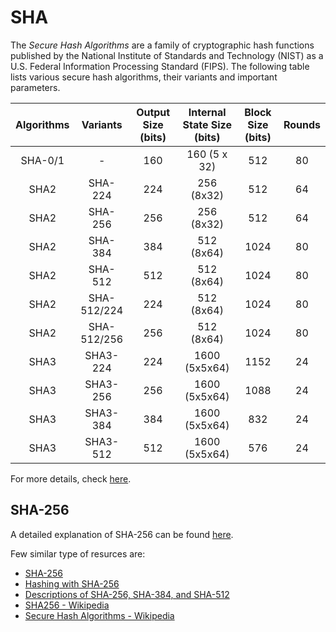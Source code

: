 # SHA
The *Secure Hash Algorithms* are a family of cryptographic hash functions published by the National Institute of Standards and Technology (NIST) as a U.S. Federal Information Processing Standard (FIPS). The following table lists various secure hash algorithms, their variants and important parameters.

| Algorithms | Variants | Output Size (bits) | Internal State Size (bits) | Block Size (bits) | Rounds|
|:---:|:---:|:----------:|:---:|:---:|:---:|
|SHA-0/1 | - | 160 | 160 (5 x 32) | 512 | 80 |
|SHA2| SHA-224 | 224| 256 (8x32)| 512| 64|
|SHA2| SHA-256 | 256| 256 (8x32)| 512| 64|
|SHA2| SHA-384 | 384| 512 (8x64)| 1024| 80|
|SHA2| SHA-512 | 512| 512 (8x64)| 1024| 80|
|SHA2| SHA-512/224 | 224| 512 (8x64)| 1024| 80|
|SHA2| SHA-512/256 | 256| 512 (8x64)| 1024| 80|
|SHA3| SHA3-224 | 224| 1600 (5x5x64)| 1152| 24|
|SHA3| SHA3-256 | 256| 1600 (5x5x64)| 1088| 24|
|SHA3| SHA3-384 | 384| 1600 (5x5x64)| 832| 24|
|SHA3| SHA3-512 | 512| 1600 (5x5x64)| 576| 24|

For more details, check [here][sha-wiki].

## SHA-256
A detailed explanation of SHA-256 can be found [here][sha256-detailed].

[sha256-bitcoinwiki]: https://en.bitcoinwiki.org/wiki/SHA-256
[sha256-bellet]: https://medium.com/biffures/part-5-hashing-with-sha-256-4c2afc191c40
[sha256-detailed]: http://www.iwar.org.uk/comsec/resources/cipher/sha256-384-512.pdf 
[sha256-wiki]: https://en.wikipedia.org/wiki/SHA-2
[sha-wiki]: https://en.wikipedia.org/wiki/Secure_Hash_Algorithms

Few similar type of resurces are:
- [SHA-256][sha256-bitcoinwiki]
- [Hashing with SHA-256][sha256-bellet]
- [Descriptions of SHA-256, SHA-384, and SHA-512][sha256-detailed]
- [SHA256 - Wikipedia][sha256-wiki]
- [Secure Hash Algorithms - Wikipedia][sha-wiki]
